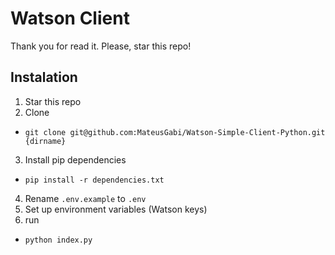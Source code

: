 # Watson Client

Thank you for read it. Please, star this repo!

## Instalation

1. Star this repo
2. Clone
- `git clone git@github.com:MateusGabi/Watson-Simple-Client-Python.git {dirname}`
3. Install pip dependencies
- `pip install -r dependencies.txt`
4. Rename `.env.example` to `.env`
5. Set up environment variables (Watson keys)
6. run
- `python index.py`